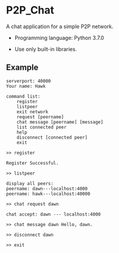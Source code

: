 # P2P_Chat

A chat application for a simple P2P network.

- Programming language: Python 3.7.0

- Use only built-in libraries.

## Example

    serverport: 40000
    Your name: Hawk
    
    command list:
        register                          
        listpeer                            
        exit network                        
        request [peername]        
        chat message [peername] [message]   
        list connected peer                
        help                               
        disconnect [connected peer]                      
        exit                                
    
    >> register
    
    Register Successful.
    
    >> listpeer
    
    display all peers:
    peername: dawn---localhost:4000
    peername: hawk---localhost:40000
    
    >> chat request dawn
    
    chat accept: dawn --- localhost:4000
    
    >> chat message dawn Hello, dawn.
    
    >> disconnect dawn
    
    >> exit


